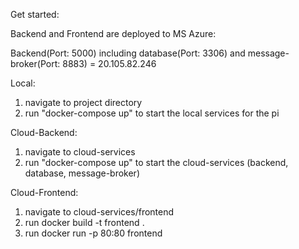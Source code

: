 Get started:

Backend and Frontend are deployed to MS Azure:

Backend(Port: 5000) including database(Port: 3306) and message-broker(Port: 8883) = 20.105.82.246

Local:

1. navigate to project directory
2. run "docker-compose up" to start the local services for the pi

Cloud-Backend:

1. navigate to cloud-services
2. run "docker-compose up" to start the cloud-services (backend, database, message-broker)

Cloud-Frontend:

1. navigate to cloud-services/frontend
2. run docker build -t frontend .
3. run docker run -p 80:80 frontend





